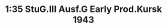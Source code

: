 ---
layout: product
title: "1:35 StuG.III Ausf.G Early Prod.Kursk 1943 "
price: "10000" 
desc: "Maketa"
img_path: "/assets/img/DRA6927.webp"
brand: "Dragon"
available: false
special_offer: false
new: false
soon: false
cat: "010000"
subcat: "010600"
subsubcat: "0N/A"
sifra: "DRA6927"
popular: false
---